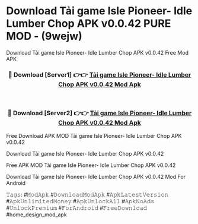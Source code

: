 # Download Tải game Isle Pioneer- Idle Lumber Chop APK v0.0.42 PURE MOD - (9wejw)
Download Tải game Isle Pioneer- Idle Lumber Chop APK v0.0.42 Free Mod APK

<div align="center">
<h3>🔴 Download [Server1] 👉👉 <a href="https://apk-comot.site?title=Tải_game_Isle_Pioneer-_Idle_Lumber_Chop_APK_v0.0.42">Tải game Isle Pioneer- Idle Lumber Chop APK v0.0.42 Mod Apk</a></h3><br>

<h3>🔴 Download [Server2] 👉👉 <a href="https://apk-comot.site?title=Tải_game_Isle_Pioneer-_Idle_Lumber_Chop_APK_v0.0.42">Tải game Isle Pioneer- Idle Lumber Chop APK v0.0.42 Mod Apk</a></h3>
</div>


Free Download APK MOD Tải game Isle Pioneer- Idle Lumber Chop APK v0.0.42

Download Tải game Isle Pioneer- Idle Lumber Chop APK v0.0.42 

Free APK MOD Tải game Isle Pioneer- Idle Lumber Chop APK v0.0.42 

Download Tải game Isle Pioneer- Idle Lumber Chop APK v0.0.42 Mod For Android

𝚃𝚊𝚐𝚜: #𝙼𝚘𝚍𝙰𝚙𝚔 #𝙳𝚘𝚠𝚗𝚕𝚘𝚊𝚍𝙼𝚘𝚍𝙰𝚙𝚔 #𝙰𝚙𝚔𝙻𝚊𝚝𝚎𝚜𝚝𝚅𝚎𝚛𝚜𝚒𝚘𝚗 #𝙰𝚙𝚔𝚄𝚗𝚕𝚒𝚖𝚒𝚝𝚎𝚍𝙼𝚘𝚗𝚎𝚢 #𝙰𝚙𝚔𝚄𝚗𝚕𝚘𝚌𝚔𝙰𝚕𝚕 #𝙰𝚙𝚔𝙽𝚘𝙰𝚍𝚜 #𝚄𝚗𝚕𝚘𝚌𝚔𝙿𝚛𝚎𝚖𝚒𝚞𝚖 #𝙵𝚘𝚛𝙰𝚗𝚍𝚛𝚘𝚒𝚍 #𝙵𝚛𝚎𝚎𝙳𝚘𝚠𝚗𝚕𝚘𝚊𝚍 #home_design_mod_apk
